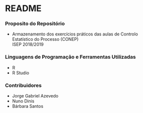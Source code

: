 # README #


### Proposito do Repositório ###

* Armazenamento dos exercícios práticos das aulas de Controlo Estatístico do Processo (CONEP)  
	ISEP 2018/2019

### Linguagens de Programação e Ferramentas Utilizadas ###

* R
* R Studio

### Contribuidores ###

* Jorge Gabriel Azevedo
* Nuno Dinis
* Bárbara Santos